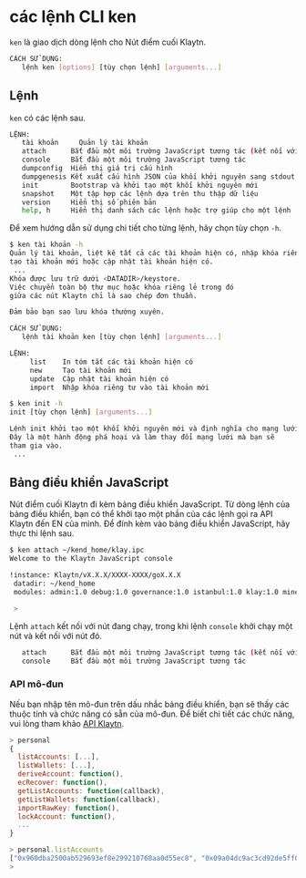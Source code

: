 # các lệnh CLI ken

`ken` là giao dịch dòng lệnh cho Nút điểm cuối Klaytn.

```bash
CÁCH SỬ DỤNG:
   lệnh ken [options] [tùy chọn lệnh] [arguments...]
```

## Lệnh <a id="commands"></a>

`ken` có các lệnh sau.

```bash
LỆNH:
   tài khoản     Quản lý tài khoản
   attach      Bắt đầu một môi trường JavaScript tương tác (kết nối với nút)
   console     Bắt đầu một môi trường JavaScript tương tác
   dumpconfig  Hiển thị giá trị cấu hình
   dumpgenesis Kết xuất cấu hình JSON của khối khởi nguyên sang stdout (Lệnh này được hỗ trợ từ Klaytn v1.7.0.)
   init        Bootstrap và khởi tạo một khối khởi nguyên mới
   snapshot    Một tập hợp các lệnh dựa trên thu thập dữ liệu
   version     Hiển thị số phiên bản
   help, h     Hiển thị danh sách các lệnh hoặc trợ giúp cho một lệnh
```

Để xem hướng dẫn sử dụng chi tiết cho từng lệnh, hãy chọn tùy chọn `-h`.

```bash
$ ken tài khoản -h
Quản lý tài khoản, liệt kê tất cả các tài khoản hiện có, nhập khóa riêng tư vào tài khoản mới,
tạo tài khoản mới hoặc cập nhật tài khoản hiện có.
 ...
Khóa được lưu trữ dưới <DATADIR>/keystore.
Việc chuyển toàn bộ thư mục hoặc khóa riêng lẻ trong đó
giữa các nút Klaytn chỉ là sao chép đơn thuần.

Đảm bảo bạn sao lưu khóa thường xuyên.

CÁCH SỬ DỤNG:
   lệnh tài khoản ken [tùy chọn lệnh] [arguments...]

LỆNH:
     list    In tóm tắt các tài khoản hiện có
     new     Tạo tài khoản mới
     update  Cập nhật tài khoản hiện có
     import  Nhập khóa riêng tư vào tài khoản mới
```

```bash
$ ken init -h
init [tùy chọn lệnh] [arguments...]

Lệnh init khởi tạo một khối khởi nguyên mới và định nghĩa cho mạng lưới.
Đây là một hành động phá hoại và làm thay đổi mạng lưới mà bạn sẽ
tham gia vào.
 ...
```

## Bảng điều khiển JavaScript <a id="javascript-console"></a>

Nút điểm cuối Klaytn đi kèm bảng điều khiển JavaScript. Từ dòng lệnh của bảng điều khiển, bạn có thể khởi tạo một phần của các lệnh gọi ra API Klaytn đến EN của mình. Để đính kèm vào bảng điều khiển JavaScript, hãy thực thi lệnh sau.

```bash
$ ken attach ~/kend_home/klay.ipc
Welcome to the Klaytn JavaScript console

!instance: Klaytn/vX.X.X/XXXX-XXXX/goX.X.X
 datadir: ~/kend_home
 modules: admin:1.0 debug:1.0 governance:1.0 istanbul:1.0 klay:1.0 miner:1.0 net:1.0 personal:1.0 rpc:1.0 txpool:1.0

 >
```

Lệnh `attach` kết nối với nút đang chạy, trong khi lệnh `console` khởi chạy một nút và kết nối với nút đó.

```bash
   attach      Bắt đầu một môi trường JavaScript tương tác (kết nối với nút)
   console     Bắt đầu một môi trường JavaScript tương tác
```

### API mô-đun <a id="module-apis"></a>

Nếu bạn nhập tên mô-đun trên dấu nhắc bảng điều khiển, bạn sẽ thấy các thuộc tính và chức năng có sẵn của mô-đun. Để biết chi tiết các chức năng, vui lòng tham khảo [API Klaytn](../../references/json-rpc/json-rpc.md).

```javascript
> personal
{
  listAccounts: [...],
  listWallets: [...],
  deriveAccount: function(),
  ecRecover: function(),
  getListAccounts: function(callback),
  getListWallets: function(callback),
  importRawKey: function(),
  lockAccount: function(),
  ...
}

> personal.listAccounts
["0x960dba2500ab529693ef8e299210768aa0d55ec8", "0x09a04dc9ac3cd92de5ff0d45ae50ff1b618305d9", "0x36662211c072dadbf5fc1e087ddebd36df986abd", "0xbf9683cf04520eeba6d936a3478de29437c5d048"]
> 
```  
